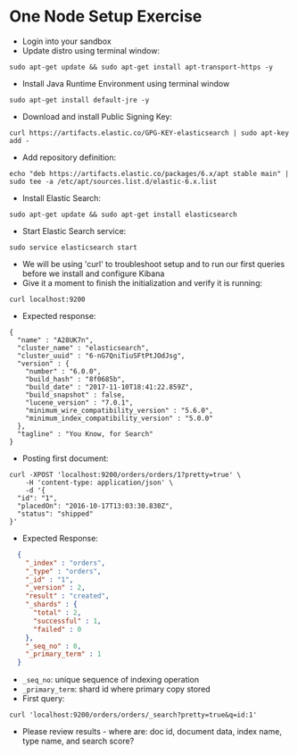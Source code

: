 # One Node Setup Exercise #

* Login into your sandbox
* Update distro using terminal window:
```
sudo apt-get update && sudo apt-get install apt-transport-https -y
```
* Install Java Runtime Environment using terminal window
```
sudo apt-get install default-jre -y
```
* Download and install Public Signing Key:
```
curl https://artifacts.elastic.co/GPG-KEY-elasticsearch | sudo apt-key add -
```
* Add repository definition:
```
echo "deb https://artifacts.elastic.co/packages/6.x/apt stable main" | sudo tee -a /etc/apt/sources.list.d/elastic-6.x.list
```
* Install Elastic Search:
```
sudo apt-get update && sudo apt-get install elasticsearch
```
* Start Elastic Search service:
```
sudo service elasticsearch start
```
* We will be using 'curl' to troubleshoot setup and to run our first queries before we install and configure Kibana
* Give it a moment to finish the initialization and verify it is running:
```
curl localhost:9200
```
* Expected response:
```
{
  "name" : "A28UK7n",
  "cluster_name" : "elasticsearch",
  "cluster_uuid" : "6-nG7QniTiuSFtPtJOdJsg",
  "version" : {
    "number" : "6.0.0",
    "build_hash" : "8f0685b",
    "build_date" : "2017-11-10T18:41:22.859Z",
    "build_snapshot" : false,
    "lucene_version" : "7.0.1",
    "minimum_wire_compatibility_version" : "5.6.0",
    "minimum_index_compatibility_version" : "5.0.0"
  },
  "tagline" : "You Know, for Search"
}
```
* Posting first document:
```
curl -XPOST 'localhost:9200/orders/orders/1?pretty=true' \
    -H 'content-type: application/json' \
    -d '{
  "id": "1", 
  "placedOn": "2016-10-17T13:03:30.830Z",
  "status": "shipped"
}'
```
* Expected Response:  
```json
  {
    "_index" : "orders",
    "_type" : "orders",
    "_id" : "1",
    "_version" : 2,
    "result" : "created",
    "_shards" : {
      "total" : 2,
      "successful" : 1,
      "failed" : 0
    },
    "_seq_no" : 0,
    "_primary_term" : 1
  }
```
* ```_seq_no```: unique sequence of indexing operation
* ```_primary_term```: shard id where primary copy stored
* First query:
```
curl 'localhost:9200/orders/orders/_search?pretty=true&q=id:1'
```
* Please review results - where are: doc id, document data, index name, type name, and search score? 
